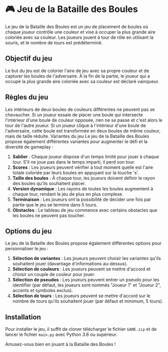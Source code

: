 <!--## Bonus et améliorations

Finalement, vous devrez implémenter au moins deux des améliorations suivantes :

1. **IA** : ajoutez un mode où l'ordinateur joue tout seul.
2. **Classement** : si vous implémentez l'IA, rajoutez de quoi mémoriser / afficher le classement des meilleurs scores.
3. **Mode billard** : les boules bougent selon les règles d'un billard.
4. **Création des obstacles** : rajoutez la possibilité de charger une aire de jeu agrémentée d'obstacles à partir d'un fichier texte.
5. **Pause et sauvegarde** : rajoutez la possibilité de mettre en pause le jeu et de reprendre la partie, et de sauvegarder l'état du jeu à ce moment-là.
6. **Sauvegarde des paramètres** : rajoutez un fichier de configuration pour le jeu afin de fixer les valeurs des différents paramètres.-->
# 🎮 Jeu de la Bataille des Boules
Le jeu de la Bataille des Boules est un jeu de placement de boules où chaque joueur contrôle une couleur et vise à occuper la plus grande aire coloriée avec sa couleur. Les joueurs jouent à tour de rôle en utilisant la souris, et le nombre de tours est prédéterminé.

## Objectif du jeu
Le but du jeu est de colorier l'aire de jeu avec sa propre couleur et de capturer les boules de l'adversaire. À la fin de la partie, le joueur qui a occupé la plus grande aire coloriée avec sa couleur est déclaré vainqueur.

## Règles du jeu
Les intérieurs de deux boules de couleurs différentes ne peuvent pas se chevaucher. Si un joueur essaie de placer une boule qui intersecte l'intérieur d'une boule de couleur opposée, rien ne se passe et c'est alors le tour de l'autre joueur.
Si un joueur clique à l'intérieur d'une boule de l'adversaire, cette boule est transformée en deux boules de même couleur, mais de taille réduite.
Variantes du jeu
Le jeu de la Bataille des Boules propose également différentes variantes pour augmenter le défi et la diversité de gameplay :

1. **Sablier** : Chaque joueur dispose d'un temps limité pour jouer à chaque tour. S'il ne joue pas dans le temps imparti, il perd son tour.
2. **Scores** : Les joueurs peuvent vérifier à tout moment quelle est l'aire totale coloriée par leurs boules en appuyant sur la touche 's'.
3. **Taille des boules** : À chaque tour, les joueurs doivent définir le rayon des boules qu'ils souhaitent placer.
4. **Version dynamique** : Les rayons de toutes les boules augmentent à chaque tour, rendant le jeu de plus en plus complexe.
5. **Terminaison** : Les joueurs ont la possibilité de décider une fois par partie que le jeu se termine dans 5 tours.
6. **Obstacles** : Le tableau de jeu commence avec certains obstacles que les boules ne peuvent pas toucher.

## Options du jeu
Le jeu de la Bataille des Boules propose également différentes options pour personnaliser le jeu :

1. **Sélection de variantes** : Les joueurs peuvent choisir les variantes qu'ils souhaitent jouer (davantage d'informations au-dessus).
2. **Sélection de couleurs** : Les joueurs peuvent se mettre d'accord et choisir un couple de couleur pour jouer.
3. **Sélection de pseudos** : Les joueurs peuvent entrer un pseudo pour les identifier (par défaut, les joueurs sont nommés "Joueur 1" et "Joueur 2", accents et symboles exclus).
4. **Sélection de tours** : Les joueurs peuvent se mettre d'accord sur le nombre de tours qu'ils souhaitent jouer (par défaut et minimum, 5 tours).

## Installation
Pour installer le jeu, il suffit de cloner télécharger le fichier `GAME.zip` et de lancer le fichier `main.py` avec Python 3.6 ou supérieur.


Amusez-vous bien en jouant à la Bataille des Boules !
